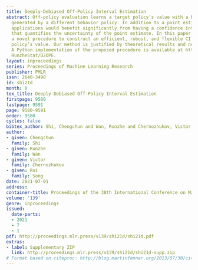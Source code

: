 ```yaml
---
title: Deeply-Debiased Off-Policy Interval Estimation
abstract: Off-policy evaluation learns a target policy’s value with a historical dataset
  generated by a different behavior policy. In addition to a point estimate, many
  applications would benefit significantly from having a confidence interval (CI)
  that quantifies the uncertainty of the point estimate. In this paper, we propose
  a novel procedure to construct an efficient, robust, and flexible CI on a target
  policy’s value. Our method is justified by theoretical results and numerical experiments.
  A Python implementation of the proposed procedure is available at https://github.com/
  RunzheStat/D2OPE.
layout: inproceedings
series: Proceedings of Machine Learning Research
publisher: PMLR
issn: 2640-3498
id: shi21d
month: 0
tex_title: Deeply-Debiased Off-Policy Interval Estimation
firstpage: 9580
lastpage: 9591
page: 9580-9591
order: 9580
cycles: false
bibtex_author: Shi, Chengchun and Wan, Runzhe and Chernozhukov, Victor and Song, Rui
author:
- given: Chengchun
  family: Shi
- given: Runzhe
  family: Wan
- given: Victor
  family: Chernozhukov
- given: Rui
  family: Song
date: 2021-07-01
address:
container-title: Proceedings of the 38th International Conference on Machine Learning
volume: '139'
genre: inproceedings
issued:
  date-parts:
  - 2021
  - 7
  - 1
pdf: http://proceedings.mlr.press/v139/shi21d/shi21d.pdf
extras:
- label: Supplementary ZIP
  link: http://proceedings.mlr.press/v139/shi21d/shi21d-supp.zip
# Format based on citeproc: http://blog.martinfenner.org/2013/07/30/citeproc-yaml-for-bibliographies/
---
```

